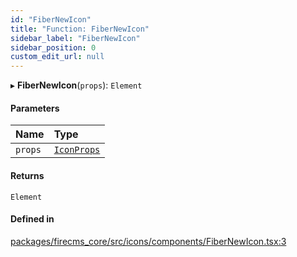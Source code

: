 ```yaml
---
id: "FiberNewIcon"
title: "Function: FiberNewIcon"
sidebar_label: "FiberNewIcon"
sidebar_position: 0
custom_edit_url: null
---
```


▸ **FiberNewIcon**(`props`): `Element`

#### Parameters

| Name | Type |
| :------ | :------ |
| `props` | [`IconProps`](../types/IconProps.md) |

#### Returns

`Element`

#### Defined in

[packages/firecms_core/src/icons/components/FiberNewIcon.tsx:3](https://github.com/FireCMSco/firecms/blob/d45f3739/packages/firecms_core/src/icons/components/FiberNewIcon.tsx#L3)
